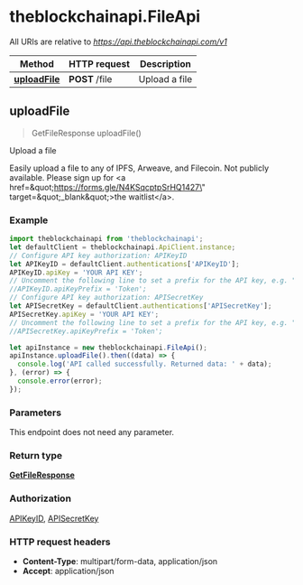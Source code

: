 # theblockchainapi.FileApi

All URIs are relative to *https://api.theblockchainapi.com/v1*

Method | HTTP request | Description
------------- | ------------- | -------------
[**uploadFile**](FileApi.md#uploadFile) | **POST** /file | Upload a file



## uploadFile

> GetFileResponse uploadFile()

Upload a file

Easily upload a file to any of IPFS, Arweave, and Filecoin. Not publicly available. Please sign up for &lt;a href&#x3D;\&quot;https://forms.gle/N4KSqcptpSrHQ1427\&quot; target&#x3D;\&quot;_blank\&quot;&gt;the waitlist&lt;/a&gt;.

### Example

```javascript
import theblockchainapi from 'theblockchainapi';
let defaultClient = theblockchainapi.ApiClient.instance;
// Configure API key authorization: APIKeyID
let APIKeyID = defaultClient.authentications['APIKeyID'];
APIKeyID.apiKey = 'YOUR API KEY';
// Uncomment the following line to set a prefix for the API key, e.g. "Token" (defaults to null)
//APIKeyID.apiKeyPrefix = 'Token';
// Configure API key authorization: APISecretKey
let APISecretKey = defaultClient.authentications['APISecretKey'];
APISecretKey.apiKey = 'YOUR API KEY';
// Uncomment the following line to set a prefix for the API key, e.g. "Token" (defaults to null)
//APISecretKey.apiKeyPrefix = 'Token';

let apiInstance = new theblockchainapi.FileApi();
apiInstance.uploadFile().then((data) => {
  console.log('API called successfully. Returned data: ' + data);
}, (error) => {
  console.error(error);
});

```

### Parameters

This endpoint does not need any parameter.

### Return type

[**GetFileResponse**](GetFileResponse.md)

### Authorization

[APIKeyID](../README.md#APIKeyID), [APISecretKey](../README.md#APISecretKey)

### HTTP request headers

- **Content-Type**: multipart/form-data, application/json
- **Accept**: application/json

